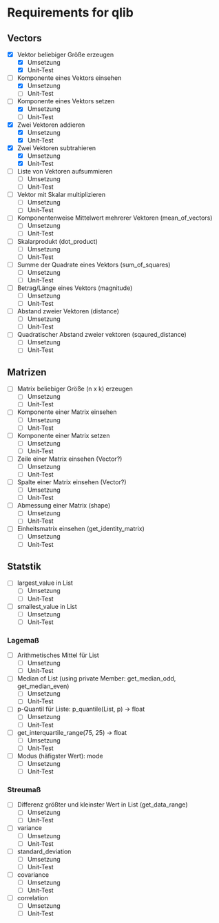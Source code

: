 # Requirements for qlib

## Vectors

- [X] Vektor beliebiger Größe erzeugen
  - [X] Umsetzung
  - [X] Unit-Test
- [ ] Komponente eines Vektors einsehen
  - [X] Umsetzung
  - [ ] Unit-Test
- [ ] Komponente eines Vektors setzen
  - [X] Umsetzung
  - [ ] Unit-Test
- [X] Zwei Vektoren addieren
  - [X] Umsetzung
  - [X] Unit-Test
- [X] Zwei Vektoren subtrahieren
  - [X] Umsetzung
  - [X] Unit-Test
- [ ] Liste von Vektoren aufsummieren
  - [ ] Umsetzung
  - [ ] Unit-Test
- [ ] Vektor mit Skalar multiplizieren
  - [ ] Umsetzung
  - [ ] Unit-Test
- [ ] Komponentenweise Mittelwert mehrerer Vektoren (mean_of_vectors)
  - [ ] Umsetzung
  - [ ] Unit-Test
- [ ] Skalarprodukt (dot_product)
  - [ ] Umsetzung
  - [ ] Unit-Test
- [ ] Summe der Quadrate eines Vektors (sum_of_squares)
  - [ ] Umsetzung
  - [ ] Unit-Test
- [ ] Betrag/Länge eines Vektors (magnitude)
  - [ ] Umsetzung
  - [ ] Unit-Test
- [ ] Abstand zweier Vektoren (distance)
  - [ ] Umsetzung
  - [ ] Unit-Test
- [ ] Quadratischer Abstand zweier vektoren (sqaured_distance)
  - [ ] Umsetzung
  - [ ] Unit-Test

## Matrizen

- [ ] Matrix beliebiger Größe (n x k) erzeugen
  - [ ] Umsetzung
  - [ ] Unit-Test
- [ ] Komponente einer Matrix einsehen
  - [ ] Umsetzung
  - [ ] Unit-Test
- [ ] Komponente einer Matrix setzen
  - [ ] Umsetzung
  - [ ] Unit-Test
- [ ] Zeile einer Matrix einsehen (Vector?)
  - [ ] Umsetzung
  - [ ] Unit-Test
- [ ] Spalte einer Matrix einsehen (Vector?)
  - [ ] Umsetzung
  - [ ] Unit-Test
- [ ] Abmessung einer Matrix (shape)
  - [ ] Umsetzung
  - [ ] Unit-Test
- [ ] Einheitsmatrix einsehen (get_identity_matrix)
  - [ ] Umsetzung
  - [ ] Unit-Test

## Statstik

- [ ] largest_value in List
  - [ ] Umsetzung
  - [ ] Unit-Test
- [ ] smallest_value in List
  - [ ] Umsetzung
  - [ ] Unit-Test

### Lagemaß

- [ ] Arithmetisches Mittel für List
  - [ ] Umsetzung
  - [ ] Unit-Test
- [ ] Median of List (using private Member: get_median_odd, get_median_even)
  - [ ] Umsetzung
  - [ ] Unit-Test
- [ ] p-Quantil für Liste: p_quantile(List, p) -> float
  - [ ] Umsetzung
  - [ ] Unit-Test
- [ ] get_interquartile_range(75, 25) -> float
  - [ ] Umsetzung
  - [ ] Unit-Test
- [ ] Modus (häfigster Wert): mode
  - [ ] Umsetzung
  - [ ] Unit-Test

### Streumaß

- [ ] Differenz größter und kleinster Wert in List (get_data_range)
  - [ ] Umsetzung
  - [ ] Unit-Test
- [ ] variance
  - [ ] Umsetzung
  - [ ] Unit-Test
- [ ] standard_deviation
  - [ ] Umsetzung
  - [ ] Unit-Test
- [ ] covariance
  - [ ] Umsetzung
  - [ ] Unit-Test
- [ ] correlation
  - [ ] Umsetzung
  - [ ] Unit-Test
